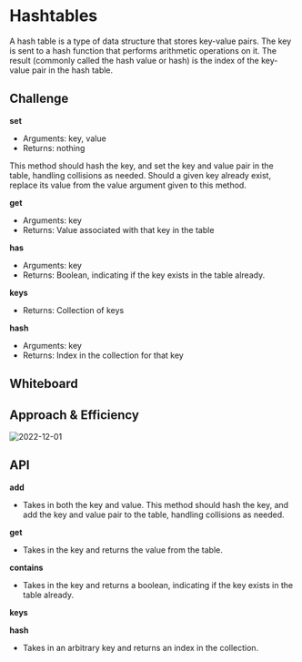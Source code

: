 # Hashtables
A hash table is a type of data structure that stores key-value pairs. The key is sent to a hash function that performs arithmetic operations on it. The result (commonly called the hash value or hash) is the index of the key-value pair in the hash table.

## Challenge
**set**

- Arguments: key, value
- Returns: nothing


This method should hash the key, and set the key and value pair in the table, handling collisions as needed.
Should a given key already exist, replace its value from the value argument given to this method.

**get**

- Arguments: key
- Returns: Value associated with that key in the table


**has**

- Arguments: key
- Returns: Boolean, indicating if the key exists in the table already.


**keys**

- Returns: Collection of keys


**hash**

- Arguments: key
- Returns: Index in the collection for that key

## Whiteboard




## Approach & Efficiency

![2022-12-01](https://user-images.githubusercontent.com/108303424/204981642-befe9326-b7b1-4bdd-ab1e-e5fcb4a662b2.png)

## API

**add**

- Takes in both the key and value. This method should hash the key, and add the key and value pair to the table, handling collisions as needed.


**get**

- Takes in the key and returns the value from the table.


**contains**

- Takes in the key and returns a boolean, indicating if the key exists in the table already.


**keys**


**hash**

- Takes in an arbitrary key and returns an index in the collection.

